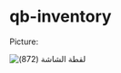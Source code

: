 # qb-inventory

Picture:

![‏‏لقطة الشاشة (872)](https://user-images.githubusercontent.com/113031294/230508898-31e1ebaa-0bba-4f2f-9c21-de8d2e8a8917.png)
